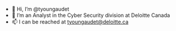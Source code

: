 - 👋 Hi, I’m @tyoungaudet
- 🌱 I’m an Analyst in the Cyber Security division at Deloitte Canada
- 📫 I can be reached at tyoungaudet@deloitte.ca

<!---
tyoungaudet/tyoungaudet is a ✨ special ✨ repository because its `README.md` (this file) appears on your GitHub profile.
You can click the Preview link to take a look at your changes.
--->
